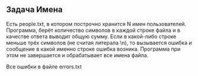 ## Задача Имена
Есть people.txt, в котором построчно хранится N имен пользователей. 
Программа, берёт количество символов в каждой строке файла и в качестве ответа выводит общую сумму. Если в какой-либо строке меньше трёх символов (не считая литерала \n), то вызывается ошибка и сообщение в какой именно строке ошибка возника. Программа при этом не завершается и обрабатывает все имена файла.

Все ошибки в файле errors.txt

